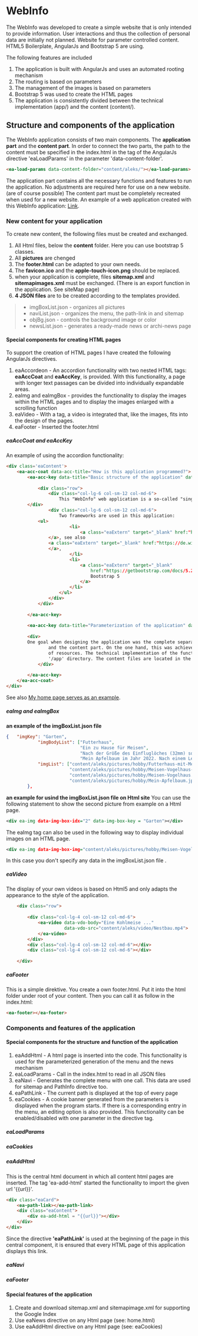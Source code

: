 # WebInfo
The WebInfo was developed to create a simple website that is only intended to provide information. User interactions and thus the collection of personal data are initially not planned.
Website for parameter controlled content. HTML5 Boilerplate, AngularJs and Bootstrap 5 are using.

The following features are included
1. The application is built with AngularJs and uses an automated rooting mechanism
2. The routing is based on parameters 
3. The management of the images is based on parameters
3. Bootstrap 5 was used to create the HTML pages
4. The application is consistently divided between the technical implementation (app/) and the content (content/).

## Structure and components of the application

The WebInfo application consists of two main components. The **application part** and the **content part**.
In order to connect the two parts, the path to the content must be specified in the index.html in the tag of the AngularJs directive 'eaLoadParams' in the parameter 'data-content-folder'.
```html
<ea-load-params data-content-folder="content/aleks/"></ea-load-params>
```

The application part contains all the necessary functions and features to run the application. No adjustments are required here for use on a new website. (are of course possible) 
The content part must be completely recreated when used for a new website. An example of a web application created with this WebInfo application:
[Link](http://aleksander.de/ "my home page").


### New content for your application

To create new content, the following files must be created and exchanged.
1. All Html files, below the **content** folder. Here you can use bootstrap 5 classes.
2. All **pictures** are chenged
3. The **footer.html** can be adapted to your own needs.
4. The **favicon.ico** and the **apple-touch-icon.png** should be replaced.
5. when your application is complete, files **sitemap.xml** and **sitemapimages.xml** must be exchanged. (There is an export function in the application. See siteMap page)
6. **4 JSON files** are to be created according to the templates provided.
>- imgBoxList.json - organizes all pictures 
>- naviList.json - organizes the menu, the path-link in and sitemap 
>- objBg.json - controls the background image or color
>- newsList.json - generates a ready-made news or archi-news page

#### Special components for creating HTML pages

To support the creation of HTML pages I have created the following AngularJs directives. 
1. eaAccordeon - An accordion functionality with two nested HTML tags: **eaAccCoat** and **eaAccKey**, is provided. With this functionality, a page with longer text passages can be divided into individually expandable areas. 
2. eaImg and eaImgBox - provides the functionality to display the images within the HTML pages and to display the images enlarged with a scrolling function
3. eaVideo - With a tag, a video is integrated that, like the images, fits into the design of the pages.
4. eaFooter - Inserted the footer.html 

##### eaAccCoat and eaAccKey

An example of using the accordion functionality: 
```html
<div class='eaContent'>
    <ea-acc-coat data-acc-title="How is this application programmed?">
        <ea-acc-key data-title="Basic structure of the application" data-txt-len="200">
	
            <div class="row">
                <div class="col-lg-6 col-sm-12 col-md-6">
                    This "WebInfo" web application is a so-called "single page application" (SPA). ...
		</div>
                <div class="col-lg-6 col-sm-12 col-md-6">
                    Two frameworks are used in this application:
		    <ul>
                        <li>
                            <a class="eaExtern" target="_blank" href:"https://code.angularjs.org/1.7.9/docs/tutorial/step_09">AngularJs (Version 1.7.9)
			    </a>, see also 
			    <a class="eaExtern" target="_blank" href:"https://de.wikipedia.org/wiki/AngularJS">Wikipedia
			    </a>, 
                        </li>
                        <li>
                            <a class="eaExtern" target="_blank" 
                                href:"https://getbootstrap.com/docs/5.2/getting-started/introduction/">
                                Bootstrap 5
                            </a>
                        </li>
                    </ul>
                </div>
            </div>
	    
        </ea-acc-key>
	
        <ea-acc-key data-title="Parameterization of the application" data-txt-len="200">
        
	    <div>
		One goal when designing the application was the complete separation between the technical 
            	and the content part. On the one hand, this was achieved through a strict separation 
            	of resources. The technical implementation of the functionalities is stored in the 
            	'/app' directory. The content files are located in the '/content' directory. ...
            </div>
	    
        </ea-acc-key>
    </ea-acc-coat>
</div>
```
See also [My home page serves as an example](http://www.aleksander.de/index.html#!/prog/p "http://www.aleksander.de").

##### eaImg and eaImgBox

**an example of the imgBoxList.json file**
```json
{   "imgKey": "Garten",
            "imgBodyList": ["Futterhaus",
                            "Ein zu Hause für Meisen",
                            "Nach der Größe des Einfluglöches (32mm) sollen es Blaumeisen sein.",
                            "Mein Apfelbaum im Jahr 2022. Nach einem Lehrgang ... Und siehe da, er trägt recht ordentlich."],
            "imgList": ["content/aleks/pictures/hobby/Futterhaus-mit-Meise.jpg",
                        "content/aleks/pictures/hobby/Meisen-Vogelhaus-im-Garten.jpg",
                        "content/aleks/pictures/hobby/Meisen-Vogelhaus.jpg",
                        "content/aleks/pictures/hobby/Mein-Apfelbaum.jpg"]
        },   
```
**an example for usind the imgBoxList.json file on Html site**
You can use the following statement to show the second picture from example on a Html page.
```xml
<div ea-img data-img-box-idx="2" data-img-box-key = "Garten"></div>
```
The eaImg tag can also be used in the following way to display individual images on an HTML page.
```xml
<div ea-img data-img-box-img="content/aleks/pictures/hobby/Meisen-Vogelhaus.jpg" data-img-box-body = "same text for picture"></div>
```
In this case you don't specify any data in the imgBoxList.json file .

##### eaVideo

The display of your own videos is based on Html5 and only adapts the appearance to the style of the application. 
```html
    <div class="row">
        
        <div class="col-lg-4 col-sm-12 col-md-6">
            <ea-video data-vdo-body="Eine Kohlmeise ..."
                      data-vdo-src="content/aleks/video/Nestbau.mp4">
            </ea-video>
        </div>
        <div class="col-lg-4 col-sm-12 col-md-6"></div>
        <div class="col-lg-4 col-sm-12 col-md-6"></div>
	
    </div>
```
##### eaFooter

This is a simple direktive. You create a own footer.html. Put it into the html folder under root of your content. Then you can call it as follow in the index.html:
```html
<ea-footer></ea-footer>
```


### Components and features of the application

#### Special components for the structure and function of the application

1. eaAddHtml - A html page is inserted into the code. This functionality is used for the parameterized generation of the menu and the news mechanism
4. eaLoadParams - Call in the index.html to read in all JSON files
5. eaNavi - Generates the complete menu with one call. This data are used for sitemap and PathInfo directive too.
6. eaPathLink - The current path is displayed at the top of every page
9. eaCookies - A cookie banner generated from the parameters is displayed when the program starts. If there is a corresponding entry in the menu, an editing option is also provided. This functionality can be enabled/disabled with one parameter in the directive tag.


##### eaLoadParams


##### eaCookies


##### eaAddHtml

This is the central html document in which all content html pages are inserted.
The tag 'ea-add-html' started the functionality to import the given url '{{url}}'.
```html
<div class="eaCard">
    <ea-path-link></ea-path-link> 
    <div class="eaContent">
        <div ea-add-html = "{{url}}"></div>
    </div>
</div>
```
Since the directive **'eaPathLink'** is used at the beginning of the page in this central component, it is ensured that every HTML page of this application displays this link.

##### eaNavi


##### eaFooter


#### Special features of the application

1. Create and download sitemap.xml and sitemapimage.xml for supporting the Google Index
2. Use eaNews directive on any Html page (see: home.html)
3. Use eaAddHtml directive on any Html page (see: eaCookies)



